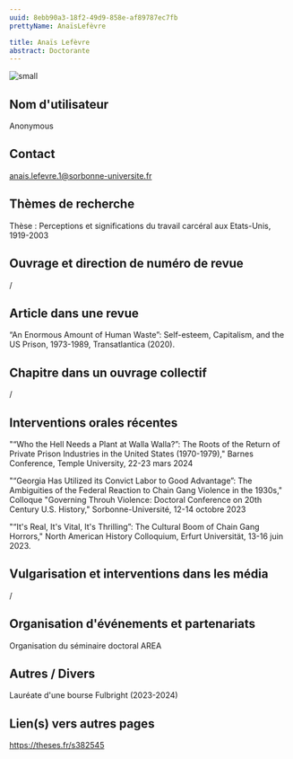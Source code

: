 ```yaml
---
uuid: 8ebb90a3-18f2-49d9-858e-af89787ec7fb
prettyName: AnaïsLefèvre

title: Anaïs Lefèvre
abstract: Doctorante
---
```


![small](img_3736.jpg)

## ﻿Nom d'utilisateur

 Anonymous

## Contact

 anais.lefevre.1@sorbonne-universite.fr

## Thèmes de recherche

 Thèse : Perceptions et significations du travail carcéral aux Etats-Unis, 1919-2003

## Ouvrage et direction de numéro de revue

 /

## Article dans une revue

 “An Enormous Amount of Human Waste”: Self-esteem, Capitalism, and the US Prison, 1973-1989, Transatlantica (2020).

## Chapitre dans un ouvrage collectif

 /

## Interventions orales récentes

 "“Who the Hell Needs a Plant at Walla Walla?”: The Roots of the Return of Private Prison Industries in the United States (1970-1979)," Barnes Conference, Temple University, 22-23 mars 2024

"“Georgia Has Utilized its Convict Labor to Good Advantage”: The Ambiguities of the Federal Reaction to Chain Gang Violence in the 1930s," Colloque "Governing Throuh Violence: Doctoral Conference on 20th Century U.S. History," Sorbonne-Université, 12-14 octobre 2023

"“It's Real, It's Vital, It's Thrilling”: The Cultural Boom of Chain Gang Horrors," North American History Colloquium, Erfurt Universität, 13-16 juin 2023.

## Vulgarisation et interventions dans les média

 /

## Organisation d'événements et partenariats

 Organisation du séminaire doctoral AREA

## Autres / Divers

 Lauréate d'une bourse Fulbright (2023-2024)

## Lien(s) vers autres pages

 https://theses.fr/s382545

